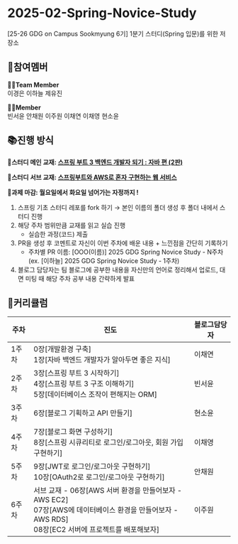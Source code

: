 # 2025-02-Spring-Novice-Study
[25-26 GDG on Campus Sookmyung 6기] 1분기 스터디(Spring 입문)를 위한 저장소


## 👥참여멤버
**🏃‍♀️Team Member**<br/>
이경은 이하늘 제유진

**🤸‍♂️Member**<br/>
빈서윤 안채원 이주원 이채연 이채영 현소윤


## 📚진행 방식
🌟**스터디 메인 교재: [스프링 부트 3 백엔드 개발자 되기 : 자바 편 (2판)](
https://www.yes24.com/product/goods/125668284)**

🌟**스터디 서브 교재: [스프링부트와 AWS로 혼자 구현하는 웹 서비스](
https://www.yes24.com/Product/Goods/83849117)**

🌟**과제 마감: 월요일에서 화요일 넘어가는 자정까지 !**

1.  스프링 기초 스터디 레포를 fork 하기
    → 본인 이름의 폴더 생성 후 폴더 내에서 스터디 진행
2.  해당 주차 범위만큼 교재를 읽고 실습 진행
    -   실습한 과정(코드) 제출
3.  PR을 생성 후 코멘트로 자신이 이번 주차에 배운 내용 + 느낀점을 간단히 기록하기
    -   주차별 PR 이름: [OOO(이름)] 2025 GDG Spring Novice Study - N주차 (ex. [이하늘] 2025 GDG Spring Novice Study - 1주차)
4. 블로그 담당자는 팀 블로그에 공부한 내용을 자신만의 언어로 정리해서 업로드, 대면 미팅 때 해당 주차 공부 내용 간략하게 발표

## 📅커리큘럼
| 주차 | 진도 |블로그담당자|
|--|--|--|
|1주차| 0장[개발환경 구축]<br>1장[자바 백엔드 개발자가 알아두면 좋은 지식] |이채연|
|2주차| 3장[스프링 부트 3 시작하기]<br>4장[스프링 부트 3 구조 이해하기]<br>5장[데이터베이스 조작이 편해지는 ORM]|빈서윤|
|3주차| 6장[블로그 기획하고 API 만들기]|현소윤|
|4주차| 7장[블로그 화면 구성하기]<br>8장[스프링 시큐리티로 로그인/로그아웃, 회원 가입 구현하기]|이채영|
|5주차| 9장[JWT로 로그인/로그아웃 구현하기]<br>10장[OAuth2로 로그인/로그아웃 구현하기]|안채원|
|6주차| 서브 교재 - 06장[AWS 서버 환경을 만들어보자 -AWS EC2]<br>07장[AWS에 데이터베이스 환경을 만들어보자 -AWS RDS]<br>08장[EC2 서버에 프로젝트를 배포해보자]|이주원|
